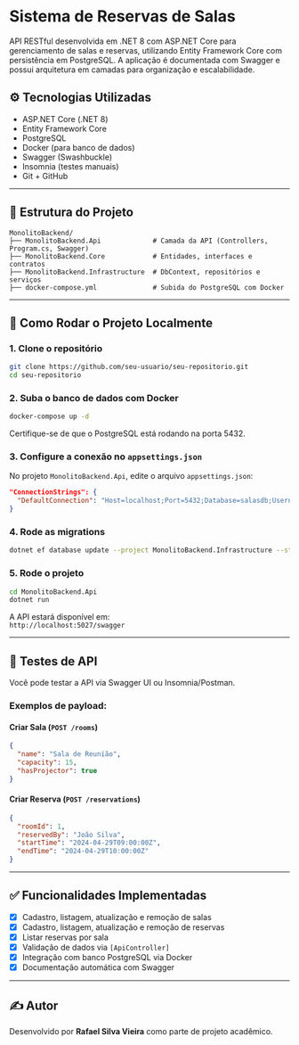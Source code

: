 
# Sistema de Reservas de Salas

API RESTful desenvolvida em .NET 8 com ASP.NET Core para gerenciamento de salas e reservas, utilizando Entity Framework Core com persistência em PostgreSQL. A aplicação é documentada com Swagger e possui arquitetura em camadas para organização e escalabilidade.

## ⚙️ Tecnologias Utilizadas

- ASP.NET Core (.NET 8)
- Entity Framework Core
- PostgreSQL
- Docker (para banco de dados)
- Swagger (Swashbuckle)
- Insomnia (testes manuais)
- Git + GitHub

---

## 📁 Estrutura do Projeto

```
MonolitoBackend/
├── MonolitoBackend.Api             # Camada da API (Controllers, Program.cs, Swagger)
├── MonolitoBackend.Core            # Entidades, interfaces e contratos
├── MonolitoBackend.Infrastructure  # DbContext, repositórios e serviços
├── docker-compose.yml              # Subida do PostgreSQL com Docker
```

---

## 🔧 Como Rodar o Projeto Localmente

### 1. Clone o repositório

```bash
git clone https://github.com/seu-usuario/seu-repositorio.git
cd seu-repositorio
```

### 2. Suba o banco de dados com Docker

```bash
docker-compose up -d
```

Certifique-se de que o PostgreSQL está rodando na porta 5432.

### 3. Configure a conexão no `appsettings.json`

No projeto `MonolitoBackend.Api`, edite o arquivo `appsettings.json`:

```json
"ConnectionStrings": {
  "DefaultConnection": "Host=localhost;Port=5432;Database=salasdb;Username=usuario;Password=senha"
}
```

### 4. Rode as migrations

```bash
dotnet ef database update --project MonolitoBackend.Infrastructure --startup-project MonolitoBackend.Api
```

### 5. Rode o projeto

```bash
cd MonolitoBackend.Api
dotnet run
```

A API estará disponível em:  
`http://localhost:5027/swagger`

---

## 🧪 Testes de API

Você pode testar a API via Swagger UI ou Insomnia/Postman.

### Exemplos de payload:

#### Criar Sala (`POST /rooms`)
```json
{
  "name": "Sala de Reunião",
  "capacity": 15,
  "hasProjector": true
}
```

#### Criar Reserva (`POST /reservations`)
```json
{
  "roomId": 1,
  "reservedBy": "João Silva",
  "startTime": "2024-04-29T09:00:00Z",
  "endTime": "2024-04-29T10:00:00Z"
}
```

---

## ✅ Funcionalidades Implementadas

- [x] Cadastro, listagem, atualização e remoção de salas
- [x] Cadastro, listagem, atualização e remoção de reservas
- [x] Listar reservas por sala
- [x] Validação de dados via `[ApiController]`
- [x] Integração com banco PostgreSQL via Docker
- [x] Documentação automática com Swagger

---

## ✍️ Autor

Desenvolvido por **Rafael Silva Vieira** como parte de projeto acadêmico.
